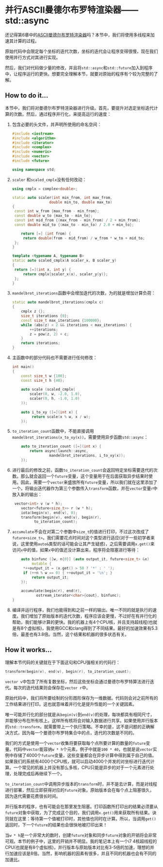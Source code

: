 # 并行ASCII曼德尔布罗特渲染器——std::async

还记得第6章中的[ASCII曼德尔布罗特渲染器](content/chapter6/chapter6-5-chinese.md)吗？本节中，我们将使用多线程来加速其计算的过程。

原始代码中会限定每个坐标的迭代次数，坐标的迭代会让程序变得很慢，现在我们使用并行方式对其进行实现。

然后，我们对代码做少量的修改，并且将`std::async`和`std::future`加入到程序中，让程序运行的更快。想要完全理解本节，就要对原始的程序有个较为完整的了解。

## How to do it...

本节中，我们将对曼德尔布罗特渲染器进行升级。首先，要提升对选定坐标迭代计算的次数。然后，通过程序并行化，来提高运行的速度：

1. 包含必要的头文件，并声明所使用的命名空间：

   ```c++
   #include <iostream>
   #include <algorithm>
   #include <iterator>
   #include <complex>
   #include <numeric>
   #include <vector>
   #include <future>
   
   using namespace std;
   ```

2. `scaler` 和`scaled_cmplx`没有任何改动：

   ```c++
   using cmplx = complex<double>;
   
   static auto scaler(int min_from, int max_from,
   					double min_to, double max_to)
   {
   	const int w_from {max_from - min_from};
   	const double w_to {max_to - min_to};
   	const int mid_from {(max_from - min_from) / 2 + min_from};
   	const double mid_to {(max_to - min_to) / 2.0 + min_to};
   
       return [=] (int from) {
   		return double(from - mid_from) / w_from * w_to + mid_to;
   	};
   }
   
   template <typename A, typename B>
   static auto scaled_cmplx(A scaler_x, B scaler_y)
   {
   	return [=](int x, int y) {
   		return cmplx{scaler_x(x), scaler_y(y)};
   	};
   }
   ```

3. `mandelbrot_iterations`函数中会增加迭代的次数，为的就是增加计算负荷：

   ```c++
   static auto mandelbrot_iterations(cmplx c)
   {
       cmplx z {};
       size_t iterations {0};
       const size_t max_iterations {100000};
       while (abs(z) < 2 && iterations < max_iterations) {
           ++iterations;
           z = pow(z, 2) + c;
       }
       return iterations;
   }
   ```

4. 主函数中的部分代码也不需要进行任何修改：

   ```c++
   int main()
   {
       const size_t w {100};
       const size_t h {40};
       
       auto scale (scaled_cmplx(
           scaler(0, w, -2.0, 1.0),
           scaler(0, h, -1.0, 1.0)
       ));
       
       auto i_to_xy ([=](int x) {
      		return scale(x % w, x / w);
       }); 
   ```

5. `to_iteration_count`函数中，不能直接调用`mandelbrot_iterations(x_to_xy(x))`，需要使用异步函数` std::async `：

   ```c++
       auto to_iteration_count ([=](int x) {
           return async(launch::async,
           			mandelbrot_iterations, i_to_xy(x));
       });	
   ```

6. 进行最后的修改之前，函数`to_iteration_count`会返回特定坐标需要迭代的次数。那么就会返回一个`future`变量，这个变量用于在后面获取异步结果时使用。因此，需要一个`vector`来盛放所有`future`变量，所以我们就在这里添加了一个。将输出迭代器作为第三个参数传入`transform`函数，并在`vector`变量`r`中放入新的输出：

   ```c++
   	vector<int> v (w * h);
       vector<future<size_t>> r (w * h);
       iota(begin(v), end(v), 0);
       transform(begin(v), end(v), begin(r),
       		 to_iteration_count);
   ```

7. `accumulate`不会在对第二个参数中`size_t`的值进行打印，不过这次改成了`future<size_t>`。我们需要花点时间对这个类型进行适应(对于一些初学者来说，这里使用`auto&`类型的话可能会让其产生疑惑)，之后需要调用`x.get()`来访问`x`中的值，如果`x`中的值还没计算出来，程序将会阻塞进行等待：

   ```c++
       auto binfunc ([w, n{0}] (auto output_it, future<size_t> &x)
       		mutable {
       	*++output_it = (x.get() > 50 ? '*' : ' ');
       	if (++n % w == 0) { ++output_it = '\n'; }
      	 	return output_it;
       });
                     
       accumulate(begin(r), end(r),
       		  ostream_iterator<char>{cout}, binfunc);
   }
   ```

8. 编译并运行程序，我们也能得到和之前一样的输出。唯一不同的就是执行的速度。我们增加了原始版本的迭代次数，程序应该会更慢，不过好在有并行化的帮助，我们能够计算的更快。我的机器上有4个CPU核，并且支持超线程(也就是有8个虚拟核)，我使用GCC和clang得到了不同结果。最好的加速效果有5.3倍，最差也有3.8倍。当然，这个结果和机器的很多状态有关。

## How it works...

理解本节代码的关键就在于下面这句和CPU强相关的代码行：

```c++
transform(begin(v), end(v), begin(r), to_iteration_count);
```

`vector v`中包含了所有复数坐标，然后这些坐标会通过曼德尔布罗特算法进行迭代。每次的迭代结果则会保存在`vector r`中。

原始代码中，我们将所要绘制的分形图形保存为一维数据。代码则会对之前所有的工作结果进行打印。这也就意味着并行化是提升性能的一个关键因素。

唯一可能并行化的部分就是从`begin(v)`到`end(v)`的处理，每块都具有相同尺寸，并能够分布在所有核上。这样所有核将会对输入数据进行共享。如果使用并行版本的`std::transform`，就需要带上一个执行策略。不幸的是，这不是问题的正确解决方式，因为每一个曼德尔布罗特集合中的点，迭代的次数是不同的。

我们的方式是使用一个`vector`收集将要获取每个点所要计算的数量的`future`变量。代码中`vector`能容纳`w * h`个元素，例子中就是`100 * 40`，也就是说`vector`实例中存储了4000个`future`变量，这些变量都会在异步计算中得到属于自己的值。如果我们的系统有4000个CPU核，就可以启动4000个并发的对坐标进行迭代计算。一个常见的机器上并没有那么多核，CPU只能是异步的对于一个元素进行处理，处理完成后再继续下一个。

`to_iteration_count`中调用异步版本的`transform`时，并不是去计算，而是对线程进行部署，然后立即获得对应的`future`对象。原始版本会在每个点上阻塞很久，因为迭代需要花费很长时间。

并行版本的程序，也有可能会在那里发生阻塞。打印函数所打印出的结果必须要从`future`对象中获取，为了完成这个目的，我们调用`x.get()`用来获取所有结果。诀窍就在这里：等待第一个值被打印时，其他值也同时在计算。所以，当调用`get()`返回时，下一个`future`的结果也会很快地被打印出来！

当`w * h`是一个非常大的数时，创建`future`对象和同步`future`对象的开销将会非常可观。本节的例子中，这里的开销并不明显。我的笔记本上有一个i7 4核超线程的CPU(也就是有8个虚拟核)，并行版本与原始版本对比有3-5倍的加速，理想的并行加速应该是8倍。当然，影响机器的因素有很多，并且不同的机器也会有不同的加速比。